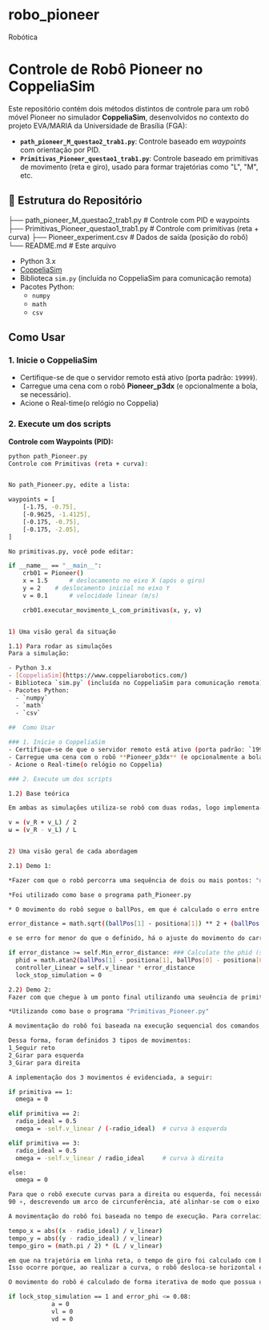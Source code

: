 # robo_pioneer
Robótica

# Controle de Robô Pioneer no CoppeliaSim

Este repositório contém dois métodos distintos de controle para um robô móvel Pioneer no simulador **CoppeliaSim**, desenvolvidos no contexto do projeto EVA/MARIA da Universidade de Brasília (FGA):

- **`path_pioneer_M_questao2_trab1.py`**: Controle baseado em *waypoints* com orientação por PID.
- **`Primitivas_Pioneer_questao1_trab1.py`**: Controle baseado em primitivas de movimento (reta e giro), usado para formar trajetórias como "L", "M", etc.

## 📁 Estrutura do Repositório

├── path_pioneer_M_questao2_trab1.py # Controle com PID e waypoints
├── Primitivas_Pioneer_questao1_trab1.py # Controle com primitivas (reta + curva)
├── Pioneer_experiment.csv # Dados de saída (posição do robô)
└── README.md # Este arquivo

- Python 3.x
- [CoppeliaSim](https://www.coppeliarobotics.com/)
- Biblioteca `sim.py` (incluída no CoppeliaSim para comunicação remota)
- Pacotes Python:
  - `numpy`
  - `math`
  - `csv`
 
##  Como Usar

### 1. Inicie o CoppeliaSim
- Certifique-se de que o servidor remoto está ativo (porta padrão: `19999`).
- Carregue uma cena com o robô **Pioneer_p3dx** (e opcionalmente a bola, se necessário).
- Acione o Real-time(o relógio no Coppelia)

### 2. Execute um dos scripts

**Controle com Waypoints (PID):**
```bash
python path_Pioneer.py
Controle com Primitivas (reta + curva):


No path_Pioneer.py, edite a lista:

waypoints = [
    [-1.75, -0.75],
    [-0.9625, -1.4125],
    [-0.175, -0.75],
    [-0.175, -2.05],
]

No primitivas.py, você pode editar:

if __name__ == "__main__":
    crb01 = Pioneer()
    x = 1.5      # deslocamento no eixo X (após o giro)
    y = 2    # deslocamento inicial no eixo Y
    v = 0.1      # velocidade linear (m/s)

    crb01.executar_movimento_L_com_primitivas(x, y, v)


1) Uma visão geral da situação

1.1) Para rodar as simulações
Para a simulação:

- Python 3.x
- [CoppeliaSim](https://www.coppeliarobotics.com/)
- Biblioteca `sim.py` (incluída no CoppeliaSim para comunicação remota)
- Pacotes Python:
  - `numpy`
  - `math`
  - `csv`
 
##  Como Usar

### 1. Inicie o CoppeliaSim
- Certifique-se de que o servidor remoto está ativo (porta padrão: `19999`).
- Carregue uma cena com o robô **Pioneer_p3dx** (e opcionalmente a bola, se necessário).
- Acione o Real-time(o relógio no Coppelia)

### 2. Execute um dos scripts

1.2) Base teórica

Em ambas as simulações utiliza-se robô com duas rodas, logo implementa-se o robô com a definição das rodas e a distância entre as rodas. Para que haja a moviementação foi definida a velocidade de cada uma das rodas evidenciadas a seguir:

v = (v_R + v_L) / 2  
ω = (v_R - v_L) / L


2) Uma visão geral de cada abordagem

2.1) Demo 1:

*Fazer com que o robô percorra uma sequência de dois ou mais pontos: "demo1.py".

*Foi utilizado como base o programa path_Pioneer.py

* O movimento do robô segue o ballPos, em que é calculado o erro entre a posição do robô e do ballPos evidenciado, a seguir:

error_distance = math.sqrt((ballPos[1] - positiona[1]) ** 2 + (ballPos[0] - positiona[0]) ** 2))

e se erro for menor do que o definido, há o ajuste do movimento do carro pelo phid, mostrado, a seguir:

if error_distance >= self.Min_error_distance: ### Calculate the phid (see georgia tech course) ###
  phid = math.atan2(ballPos[1] - positiona[1], ballPos[0] - positiona[0])
  controller_Linear = self.v_linear * error_distance
  lock_stop_simulation = 0

2.2) Demo 2:
Fazer com que chegue à um ponto final utilizando uma seuência de primitivas de movimento: andar à frente uma distância "a", curva 90 graus à direita com raio "a", curva 90 graus à esquerda com raio "a".: "demo1.py".

*Utilizando como base o programa "Primitivas_Pioneer.py"

A movimentação do robô foi baseada na execução sequencial dos comandos, a seguir:

Dessa forma, foram definidos 3 tipos de movimentos:
1_Seguir reto
2_Girar para esquerda
3_Girar para direita

A implementação dos 3 movimentos é evidenciada, a seguir:

if primitiva == 1:
  omega = 0

elif primitiva == 2:
  radio_ideal = 0.5
  omega = -self.v_linear / (-radio_ideal)  # curva à esquerda

elif primitiva == 3:
  radio_ideal = 0.5
  omega = -self.v_linear / radio_ideal     # curva à direita

else:
  omega = 0

Para que o robô execute curvas para a direita ou esquerda, foi necessário definir o raio de giro correspondente à trajetória circular que ele percorre durante a rotação. Inicialmente, o robô se desloca em linha reta ao longo do eixo 𝑦 e, em seguida, realiza uma curva de aproximadamente
90 ∘, descrevendo um arco de circunferência, até alinhar-se com o eixo x., com o tempo de execução definido para cada ação.

A movimentação do robô foi baseada no tempo de execução. Para correlacionar o tempo com a distância informada pelo usuário, adotou-se a relação: tempo = distancia / velocidade_linear, onde t é o tempo de execução, d é a distância desejada e 𝑣 é a velocidade linear do robô. Essa relação é implementada diretamente no código, conforme evidenciado na seguinte linha:

tempo_x = abs((x - radio_ideal) / v_linear)
tempo_y = abs((y - radio_ideal) / v_linear)
tempo_giro = (math.pi / 2) * (L / v_linear)

em que na trajetória em linha reta, o tempo de giro foi calculado com base na distância programada no main, subtraída do raio da trajetória.
Isso ocorre porque, ao realizar a curva, o robô desloca-se horizontal e verticalmente pelo valor do raio, sendo necessário ajustar a distância reta restante para manter a precisão no trajeto.

O movimento do robô é calculado de forma iterativa de modo que possua um erro menor do que o implemenado, a seguir:

if lock_stop_simulation == 1 and error_phi <= 0.08:
            a = 0
            vl = 0
            vd = 0


